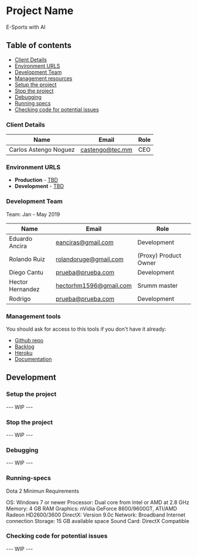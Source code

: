 # Project Name

E-Sports with AI

## Table of contents

* [Client Details](#client-details)
* [Environment URLS](#environment-urls)
* [Development Team](#development-team)
* [Management resources](#management-resources)
* [Setup the project](#setup-the-project)
* [Stop the project](#stop-the-project)
* [Debugging](#debugging)
* [Running specs](#running-specs)
* [Checking code for potential issues](#checking-code-for-potential-issues)


### Client Details

| Name                  | Email             | Role |
| --------------------- | ----------------- | ---- |
| Carlos Astengo Noguez | castengo@tec.mm   | CEO  |


### Environment URLS

* **Production** - [TBD](TBD)
* **Development** - [TBD](TBD)

### Development Team

Team: Jan - May 2019

| Name             | Email                  | Role                  |
| ---------------- | ---------------------- | ----------------------|
| Eduardo Ancira   | eanciras@gmail.com     | Development           |
| Rolando Ruiz     | rolandoruge@gmail.com  | (Proxy) Product Owner |
| Diego Cantu      | prueba@prueba.com      | Development           |
| Hector Hernandez | hectorhm1596@gmail.com | Srumm master          |
| Rodrigo          | prueba@prueba.com      | Development           |

### Management tools

You should ask for access to this tools if you don't have it already:

* [Github repo](https://github.com/)
* [Backlog]()
* [Heroku](https://crowdfront-staging.herokuapp.com/)
* [Documentation](https://drive.com)

## Development

### Setup the project

--- WIP ---



### Stop the project

--- WIP ---


### Debugging

--- WIP ---

### Running-specs
Dota 2 Minimun Requirements

OS: Windows 7 or newer
Processor: Dual core from Intel or AMD at 2.8 GHz
Memory: 4 GB RAM
Graphics: nVidia GeForce 8600/9600GT, ATI/AMD Radeon HD2600/3600
DirectX: Version 9.0c
Network: Broadband Internet connection
Storage: 15 GB available space
Sound Card: DirectX Compatible

### Checking code for potential issues

--- WIP ---
